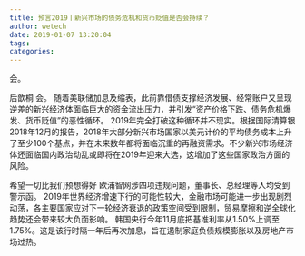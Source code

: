 ```yaml
---
title: 预言2019丨新兴市场的债务危机和货币贬值是否会持续？
author: wetech
date: 2019-01-07 13:20:04
tags: 
categories: 
---
```

会。
<!-- more -->
后歆桐
会。
随着美联储加息及缩表，此前靠借债支撑经济发展、经常账户又呈现逆差的新兴经济体面临巨大的资金流出压力，并引发“资产价格下跌、债务危机爆发、货币贬值”的恶性循环。
2019年完全打破这种循环并不现实。根据国际清算银2018年12月的报告，2018年大部分新兴市场国家以美元计价的平均债务成本上升了至少100个基点，并在未来数年都将面临沉重的再融资需求。不少新兴市场经济体还面临国内政治动乱或即将在2019年迎来大选，这增加了这些国家政治方面的风险。
 
 
希望一切比我们预想得好
欧浦智网涉四项违规问题，董事长、总经理等人均受到警示函。
2019年世界经济增速下行的可能性较大，金融市场可能进一步出现剧烈动荡，各主要国家应对下一轮经济衰退的政策空间受到限制，贸易摩擦和逆全球化趋势还会带来较大负面影响。
韩国央行今年11月底把基准利率从1.50%上调至1.75%。这是该行时隔一年后再次加息，旨在遏制家庭负债规模膨胀以及房地产市场过热。
